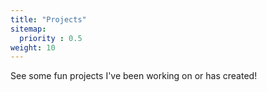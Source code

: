 ```yaml
---
title: "Projects"
sitemap:
  priority : 0.5
weight: 10
---
```

<p>See some fun projects I've been working on or has created!</p>
